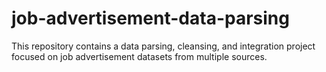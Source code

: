 # job-advertisement-data-parsing
This repository contains a data parsing, cleansing, and integration project focused on job advertisement datasets from multiple sources. 
